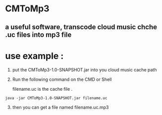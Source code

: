 # CMToMp3
##  a useful software,  transcode  cloud music chche .uc files into mp3 file

# use example :

1. put the   CMToMp3-1.0-SNAPSHOT.jar into you cloud music cache path

2. Run the following command on the CMD or Shell 
    
    filename.uc is the cache file . 

 ` java -jar CMToMp3-1.0-SNAPSHOT.jar filename.uc `
 
 3. then you can get a file named filename.uc.mp3 
 
 
  
 
